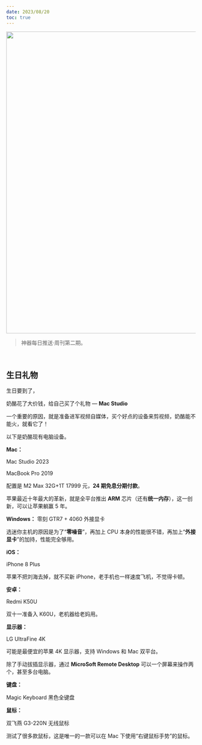 ```yaml
---
date: 2023/08/20
toc: true
---
```






<img src="https://image.baidu.com/search/down?url=https://tvax1.sinaimg.cn/large/7a6a15d5gy1hh36aqjfb4j21r014g7hh.jpg" width="800" />

> 神器每日推送·周刊第二期。











<br/>

## 生日礼物



生日要到了，

奶酪花了大价钱，给自己买了个礼物 — **Mac Studio**

一个重要的原因，就是准备进军视频自媒体，买个好点的设备来剪视频，奶酪能不能火，就看它了！



以下是奶酪现有电脑设备。



**Mac：**

Mac Studio 2023

MacBook Pro 2019



配置是 M2 Max 32G+1T 17999 元，**24 期免息分期付款**。

苹果最近十年最大的革新，就是全平台推出 **ARM** 芯片（还有**统一内存**），这一创新，可以让苹果躺赢 5 年。



**Windows：**
零刻 GTR7 + 4060 外接显卡



选迷你主机的原因是为了“**零噪音**”，再加上 CPU 本身的性能很不错，再加上“**外接显卡**”的加持，性能完全够用。



**iOS：**

iPhone 8 Plus

苹果不把刘海去掉，就不买新 iPhone，老手机也一样速度飞机，不觉得卡顿。



**安卓：**

Redmi K50U

双十一准备入 K60U，老机器给老妈用。



**显示器：**

LG UltraFine 4K

可能是最便宜的苹果 4K 显示器，支持 Windows 和 Mac 双平台。

除了手动拔插显示器，通过 **MicroSoft Remote Desktop** 可以一个屏幕来操作两个，甚至多台电脑。



**键盘：**

Magic Keyboard 黑色全键盘





**鼠标：**

双飞燕 G3-220N 无线鼠标 

测试了很多款鼠标，这是唯一的一款可以在 Mac 下使用“右键鼠标手势”的鼠标。







